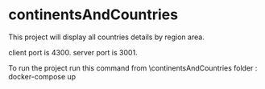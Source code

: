 # continentsAndCountries

This project will display all countries details by region area.

client port is 4300.
server port is 3001.

To run the project run this command from \continentsAndCountries folder :
docker-compose up


